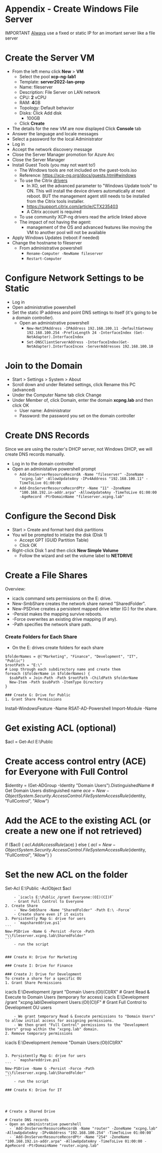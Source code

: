 # Appendix - Create Windows File Server

IMPORTANT <ins>Always</ins> use a fixed or static IP for an imortant server like a file server

# Create the Server VM
- From the left menu click **New** > **VM**
  - Select the pool **xcp-ng-lab1**
  - Template: **server2022-lan-prep**
  - Name: fileserver
  - Description: File Server on LAN network
  - CPU: **2** vCPU
  - RAM: **4**GB
  - Topology: Default behavior
  - Disks: Click Add disk
    - 100GB
  - Click **Create**
- The details for the new VM are now displayed
Click **Console** tab
- Answer the language and locale messages
- Select a password for the local Administrator
- Log in
- Accept the network discovery message
- Close the Server Manager promotion for Azure Arc
- Close the Server Manager
- Install Guest Tools (you may not want to!)
  - The Windows tools are not included on the guest-tools.iso
  - Reference: https://xcp-ng.org/docs/guests.html#windows
  - To use the Citrix <ins>drivers</ins>
    - In XO, set the advanced parameter to "Windows Update tools" to ON. This will install the device drivers automatically at next reboot. BUT the management agent still needs to be installed from the Citrix tools installer.
    - https://support.citrix.com/article/CTX235403
    - A Citrix account is required
  - To use community XCP-ng drivers read the article linked above
  - The impact of not having the agent:
    - management of the OS and advanced features like moving the VM to another pool will not be available
- Apply Windows Updates (reboot if needed)
- Change the hostname to fileserver
  - From administrative powershell
    - `Rename-Computer -NewName fileserver`
    - `Restart-Computer`

# Configure Network Settings to be Static
- Log in
- Open administrative powershell
- Set the static IP address and point DNS settings to itself (it's going to be a domain controller).
  - Open an administrative powershell
    - `New-NetIPAddress -IPAddress 192.168.100.11 -DefaultGateway 192.168.100.254 -PrefixLength 24 -InterfaceIndex (Get-NetAdapter).InterfaceIndex`
    - `Set-DNSClientServerAddress -InterfaceIndex(Get-NetAdapter).InterfaceIncex -ServerAddresses 192.168.100.10`

# Join to the Domain
- Start > Settings > System > About
- Scroll down and under Related settings, click Rename this PC (advanced)
- Under the Computer Name tab click Change
- Under Member of, click Domain, enter the domain **xcpng.lab** and then click OK
  - User name: Administrator
  - Password: the password you set on the domain controller

# Create DNS Records
Since we are using the router's DHCP server, not Windows DHCP, we will create DNS records manually.
- Log in to the domain controller
- Open an administative powershell prompt
  - `Add-DnsServerResourceRecordA -Name "fileserver" -ZoneName "xcpng.lab" -AllowUpdateAny -IPv4Address "192.168.100.11" -TimeToLive 01:00:00`
  - `Add-DnsServerResourceRecordPtr -Name "11" -ZoneName "100.168.192.in-addr.arpa" -AllowUpdateAny -TimeToLive 01:00:00 -AgeRecord -PtrDomainName "fileserver.xcpng.lab"`

# Configure the Second Disk
- Start > Create and format hard disk partitions
- You wil be prompted to intialze the disk (Disk 1)
  - Accept GPT (GUID Partition Table)
  - Click OK
- Right-click Disk 1 and then click **New Simple Volume**
  - Follow the wizard and set the volume label to **NETDRIVE**

# Create a File Shares
Overview:
- icacls command sets permissions on the E: drive.
- New-SmbShare creates the network share named "SharedFolder".
- New-PSDrive creates a persistent mapped drive letter (G:) for the share.
- -Persist makes the mapping survive reboots.
- -Force overwrites an existing drive mapping (if any).
- -Path specifies the network share path.

### Create Folders for Each Share
- On the E: drives create folders for each share
~~~
$folderNames = @("Marketing", "Finance", "Development", "IT", "Public")
$rootPath = "E:\"
# Loop through each subdirectory name and create them
foreach ($folderName in $folderNames) {
  $subPath = Join-Path -Path $rootPath -ChildPath $folderName
  New-Item -Path $subPath -ItemType Directory
}

### Create G: Drive for Public
1. Grant Share Permissions
~~~
Install-WindowsFeature -Name RSAT-AD-Powershell
Import-Module -Name 
# Get existing ACL (optional)
$acl = Get-Acl E:\Public
# Create access control entry (ACE) for Everyone with Full Control
$identity = (Get-ADGroup -Identity "Domain Users").DistinguishedName  # Get Domain Users distinguished name
$ace = New-Object System.Security.AccessControl.FileSystemAccessRule ($identity, "FullControl", "Allow")
# Add the ACE to the existing ACL (or create a new one if not retrieved)
if ($acl) {
  $acl.AddAccessRule($ace)
} else {
  $acl = New-Object System.Security.AccessControl.FileSystemAccessRule ($identity, "FullControl", "Allow")
}
# Set the new ACL on the folder
Set-Acl E:\Public -AclObject $acl
~~~ 
    - `icacls E:\Public /grant Everyone:(OI)(CI)F`
    - Grant Full Control to Everyone
2. Create Share
    - `New-SmbShare -Name "SharedFolder" -Path E:\ -Force`
    - Create share even if it exists
3. Persistently Map G: drive for uers
    - `mapshareddrive.ps1`
```
New-PSDrive -Name G -Persist -Force -Path "\\fileserver.xcpng.lab\SharedFolder"
```
    - run the script


### Create H: Drive for Marketing

### Create I: Drive for Finance

### Create J: Drive for Development
To create a share for a specific OU
1. Grant Share Permissions
~~~
icacls E:\Development /grant "Domain Users:(OI)(CI)RX"  # Grant Read & Execute to Domain Users (temporary for access)
icacls E:\Development /grant "xcpng.lab\Development Users:(OI)(CI)F"  # Grant Full Control to Development OU users
~~~
    - We grant temporary Read & Execute permissions to "Domain Users" to allow initial access for assigning permissions.
    - We then grant "Full Control" permissions to the "Development Users" group within the "xcpng.lab" domain.
2. Remove temporary permissions
~~~
icacls E:\Development /remove "Domain Users:(OI)(CI)RX" 
~~~

3. Persistently Map G: drive for uers
    - `mapshareddrive.ps1`
```
New-PSDrive -Name G -Persist -Force -Path "\\fileserver.xcpng.lab\SharedFolder"
```
    - run the script

### Create K: Drive for IT




# Create a Shared Drive

# Create DNS records
- Open an administrative powershell
  - `Add-DnsServerResourceRecordA -Name "router" -ZoneName "xcpng.lab" -AllowUpdateAny -IPv4Address "192.168.100.254" -TimeToLive 01:00:00`
  - `Add-DnsServerResourceRecordPtr -Name "254" -ZoneName "100.168.192.in-addr.arpa" -AllowUpdateAny -TimeToLive 01:00:00 -AgeRecord -PtrDomainName "router.xcpng.lab"

